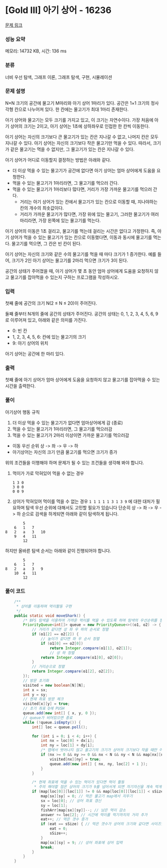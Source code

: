 # [Gold III] 아기 상어 - 16236

[문제 링크](https://www.acmicpc.net/problem/16236)

### 성능 요약

메모리: 14732 KB, 시간: 136 ms

### 분류

너비 우선 탐색, 그래프 이론, 그래프 탐색, 구현, 시뮬레이션

### 문제 설명

<p>N×N 크기의 공간에 물고기 M마리와 아기 상어 1마리가 있다. 공간은 1×1 크기의 정사각형 칸으로 나누어져 있다. 한 칸에는 물고기가 최대 1마리 존재한다.</p>

<p>아기 상어와 물고기는 모두 크기를 가지고 있고, 이 크기는 자연수이다. 가장 처음에 아기 상어의 크기는 2이고, 아기 상어는 1초에 상하좌우로 인접한 한 칸씩 이동한다.</p>

<p>아기 상어는 자신의 크기보다 큰 물고기가 있는 칸은 지나갈 수 없고, 나머지 칸은 모두 지나갈 수 있다. 아기 상어는 자신의 크기보다 작은 물고기만 먹을 수 있다. 따라서, 크기가 같은 물고기는 먹을 수 없지만, 그 물고기가 있는 칸은 지나갈 수 있다.</p>

<p>아기 상어가 어디로 이동할지 결정하는 방법은 아래와 같다.</p>

<ul>
	<li>더 이상 먹을 수 있는 물고기가 공간에 없다면 아기 상어는 엄마 상어에게 도움을 요청한다.</li>
	<li>먹을 수 있는 물고기가 1마리라면, 그 물고기를 먹으러 간다.</li>
	<li>먹을 수 있는 물고기가 1마리보다 많다면, 거리가 가장 가까운 물고기를 먹으러 간다.
	<ul>
		<li>거리는 아기 상어가 있는 칸에서 물고기가 있는 칸으로 이동할 때, 지나야하는 칸의 개수의 최솟값이다.</li>
		<li>거리가 가까운 물고기가 많다면, 가장 위에 있는 물고기, 그러한 물고기가 여러마리라면, 가장 왼쪽에 있는 물고기를 먹는다.</li>
	</ul>
	</li>
</ul>

<p>아기 상어의 이동은 1초 걸리고, 물고기를 먹는데 걸리는 시간은 없다고 가정한다. 즉, 아기 상어가 먹을 수 있는 물고기가 있는 칸으로 이동했다면, 이동과 동시에 물고기를 먹는다. 물고기를 먹으면, 그 칸은 빈 칸이 된다.</p>

<p>아기 상어는 자신의 크기와 같은 수의 물고기를 먹을 때 마다 크기가 1 증가한다. 예를 들어, 크기가 2인 아기 상어는 물고기를 2마리 먹으면 크기가 3이 된다.</p>

<p>공간의 상태가 주어졌을 때, 아기 상어가 몇 초 동안 엄마 상어에게 도움을 요청하지 않고 물고기를 잡아먹을 수 있는지 구하는 프로그램을 작성하시오.</p>

### 입력

 <p>첫째 줄에 공간의 크기 N(2 ≤ N ≤ 20)이 주어진다.</p>

<p>둘째 줄부터 N개의 줄에 공간의 상태가 주어진다. 공간의 상태는 0, 1, 2, 3, 4, 5, 6, 9로 이루어져 있고, 아래와 같은 의미를 가진다.</p>

<ul>
	<li>0: 빈 칸</li>
	<li>1, 2, 3, 4, 5, 6: 칸에 있는 물고기의 크기</li>
	<li>9: 아기 상어의 위치</li>
</ul>

<p>아기 상어는 공간에 한 마리 있다.</p>

### 출력

 <p>첫째 줄에 아기 상어가 엄마 상어에게 도움을 요청하지 않고 물고기를 잡아먹을 수 있는 시간을 출력한다.</p>

### 풀이

아기상어 행동 규칙

1. 더 이상 먹을 수 있는 물고기가 없다면 엄마상어에게 감 (종료)
2. 먹을 수 있는 물고기가 1마리라면, 그 물고기를 먹으러감
3. 먹을 수 있는 물고기가 2마리 이상이면 가까운 물고기를 먹으러감

- 이동 우선 순위 상 -> 좌 -> 우 -> 하
- 아기상어는 자신의 크기 만큼 물고기를 먹으면 크기가 증가

위의 조건들을 이행해야 하며 문제가 될 수 있는 조건들을 생각해 봐야 합니다.

1. 먹이가 가로 막혀있어 먹을 수 없는 경우
   ```
   1 3 0
   3 0 0
   0 0 9
   ```
2. 상어가 막혀있어 먹이를 먹을 수 없는 경우
   `1 1 1
1 1 3
1 3 9`
   에 대한 대처가 필요하며 탐색 우선 순위에 대해서도 고민할 필요가 있습니다
   단순히 상 -> 좌 -> 우 -> 하 순으로 검색을 하게되면 아래와 같이 탐색하게 됩니다.

```
		5
	6	1	7
8	2	a	3	10
    9	4	11
		12
```

하지만 올바른 탐색 순서는 아래와 같이 진행되어야 합니다.

```
		5
	6	1	7
8	2	a	3	9
    10	4	11
		12
```

### 풀이 코드

```java
	/**
	 * 상어를 이동하며 먹이활동 구현
	 */
	public static void moveShark() {
		/* BFS 탐색을 이용하여 가까운 먹이를 먹을 수 있도록 하며 탐색의 우선순위를 정해주어야함 */
		PriorityQueue<int[]> queue = new PriorityQueue<>((o1, o2) -> {
			// 거리가 같다면 상 좌 우 하의 순서로 정렬
			if (o1[2] == o2[2]) {
				// 높이가 같다면 좌 우 순서 정렬
				if (o1[0] == o2[0])
					return Integer.compare(o1[1], o2[1]);
					// 상 하 정렬
				return Integer.compare(o1[0], o2[0]);
			}
			// 거리순으로 정렬
			return Integer.compare(o1[2], o2[2]);
		});
		// 방문 초기화
		visited = new boolean[N][N];
		int x = sx;
		int y = sy;
		// 현재 좌표 방문 체크
		visited[x][y] = true;
		// 초기 좌표 Q에 PUSH
		queue.add(new int[] { x, y, 0 });
		// queue가 비어있으면 종료
		while (!queue.isEmpty()) {
			int[] loc = queue.poll();

			for (int i = 0; i < 4; i++) {
				int nx = loc[0] + dx[i];
				int ny = loc[1] + dy[i];
				/* 맵에서 벗어나지 않고 물고기의 크기가 상어의 크기보다 작을 때만 이동 */
				if (nx >= 0 && ny >= 0 && nx < N && ny < N && map[nx][ny] <= sSize && !visited[nx][ny]) {
					visited[nx][ny] = true;
					queue.add(new int[] { nx, ny, loc[2] + 1 });
				}
			}

			/* 현재 좌표에 먹을 수 있는 먹이가 있다면 먹이 활동
			 * 주의 해야할 점은 상어의 크기가 9를 넘어서게 되면 자기자신을 계속 먹게되어 무한루프 발생 때문에 조건에 주의해야함 */
			if (map[loc[0]][loc[1]] != 0 && map[loc[0]][loc[1]] < sSize && map[loc[0]][loc[1]] != 9) {
				map[sx][sy] = 0; // 먹은 물고기 map에서 지우기
				sx = loc[0]; // 상어 좌표 갱신
				sy = loc[1];
				fishArr[map[sx][sy]]--; // 남은 먹이 감소
				answer += loc[2]; // 시간에 먹이를 먹기까지의 거리 추가
				eat++; // 먹은 갯수 증가
				if (eat == sSize) { // 먹은 갯수가 상어의 크기와 같다면 사이즈업
					eat = 0;
					sSize++;
				}
				map[sx][sy] = 9; // 상어 좌표에 상어 입력
				break;
			}
		}
	}
```
